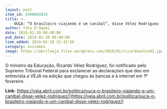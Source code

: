 ```yaml
---
layout: post
item_id: 2496603833
title: >-
    OUÇA: “O brasileiro viajando é um canibal”, disse Vélez Rodríguez
author: Tatu D'Oquei
date: 2019-02-20 08:48:00
pub_date: 2019-02-20 08:48:00
time_added: 2019-02-18 23:32:50
category: avisamos
image: https://abrilveja.files.wordpress.com/2019/01/ricardovelez02.jpg.jpg?quality=70&strip=info&w=680&h=453&crop=1
---
```


O ministro da Educação, Ricardo Vélez Rodríguez, foi notificado pelo Supremo Tribunal Federal para esclarecer as declarações que deu em entrevista a VEJA na edição que chegou às bancas e à internet em 1º fevereiro.

**Link:** [https://veja.abril.com.br/politica/ouca-o-brasileiro-viajando-e-um-canibal-disse-velez-rodriguez/](https://veja.abril.com.br/politica/ouca-o-brasileiro-viajando-e-um-canibal-disse-velez-rodriguez/)

